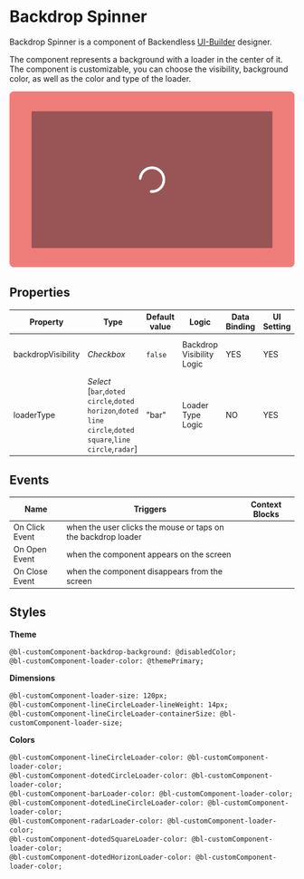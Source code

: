 # Backdrop Spinner

Backdrop Spinner is a component of Backendless [UI-Builder](https://backendless.com/developers/#ui-builder) designer.

The component represents a background with a loader in the center of it. The component is customizable,
you can choose the visibility, background color, as well as the color and type of the loader.

<p align="center">
  <img src="./thumbnail.png" alt="main thumbnail" width="780"/>
</p>

## Properties

| Property           | Type                                                                                                          | Default value          | Logic                     | Data Binding | UI Setting | Description                              |
|--------------------|---------------------------------------------------------------------------------------------------------------|------------------------|---------------------------|--------------|------------|------------------------------------------|
| backdropVisibility | *Checkbox*                                                                                                    | `false`                | Backdrop Visibility Logic | YES          | YES        | controls the visibility of a component.  |
| loaderType         | *Select* <br/>[`bar`,`doted circle`,`doted horizon`,`doted line circle`,`doted square`,`line circle`,`radar`] | "bar"                  | Loader Type Logic         | NO           | YES        | controls the loader type of a component. |

## Events

| Name           | Triggers                                                      | Context Blocks |
|----------------|---------------------------------------------------------------|----------------|
| On Click Event | when the user clicks the mouse or taps on the backdrop loader |                |
| On Open Event  | when the component appears on the screen                      |                |
| On Close Event | when the component disappears from the screen                 |                |

## Styles

**Theme**
````
@bl-customComponent-backdrop-background: @disabledColor;
@bl-customComponent-loader-color: @themePrimary;
````

**Dimensions**
````
@bl-customComponent-loader-size: 120px;
@bl-customComponent-lineCircleLoader-lineWeight: 14px;
@bl-customComponent-lineCircleLoader-containerSize: @bl-customComponent-loader-size;
````

**Colors**
````
@bl-customComponent-lineCircleLoader-color: @bl-customComponent-loader-color;
@bl-customComponent-dotedCircleLoader-color: @bl-customComponent-loader-color;
@bl-customComponent-barLoader-color: @bl-customComponent-loader-color;
@bl-customComponent-dotedLineCircleLoader-color: @bl-customComponent-loader-color;
@bl-customComponent-radarLoader-color: @bl-customComponent-loader-color;
@bl-customComponent-dotedSquareLoader-color: @bl-customComponent-loader-color;
@bl-customComponent-dotedHorizonLoader-color: @bl-customComponent-loader-color;
````

